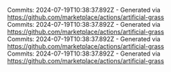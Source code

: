 Commits: 2024-07-19T10:38:37.892Z - Generated via https://github.com/marketplace/actions/artificial-grass
<br>
Commits: 2024-07-19T10:38:37.892Z - Generated via https://github.com/marketplace/actions/artificial-grass
<br>
Commits: 2024-07-19T10:38:37.892Z - Generated via https://github.com/marketplace/actions/artificial-grass
<br>
Commits: 2024-07-19T10:38:37.892Z - Generated via https://github.com/marketplace/actions/artificial-grass
<br>
